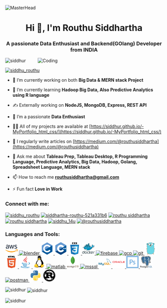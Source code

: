 ![MasterHead](https://img.freepik.com/premium-vector/futuristic-banner-with-big-data-particles-movement_262424-250.jpg?w=1060)
<h1 align="center">Hi 👋, I'm Routhu Siddhartha</h1>
<h3 align="center">A passionate Data Enthusiast and Backend(GOlang) Developer from INDIA</h3>
<img align="right" alt="Coding" width="400" src="https://physicsgurukul.com/wp-content/uploads/2019/02/character-1.gif">

<p align="left"> <img src="https://komarev.com/ghpvc/?username=siddhur&label=Profile%20views&color=0e75b6&style=flat" alt="siddhur" /> </p>

<p align="left"> <a href="https://twitter.com/siddhu_routhu" target="blank"><img src="https://img.shields.io/twitter/follow/siddhu_routhu?logo=twitter&style=for-the-badge" alt="siddhu_routhu" /></a> </p>

- 🔭 I’m currently working on both **Big Data & MERN stack Project**

- 🌱 I’m currently learning **Hadoop Big Data, Also Predictive Analytics using R language**
- ✍️ Externally working on **NodeJS, MongoDB, Express, REST API**

- 🧚 I’m a passionate **Data Enthusiast**

- 👨‍💻 All of my projects are available at [https://siddhur.github.io/-MyPortfolio_html_css/](https://siddhur.github.io/-MyPortfolio_html_css/)

- 📝 I regularly write articles on [https://medium.com/@routhusiddhartha](https://medium.com/@routhusiddhartha)

- 💬 Ask me about **Tableau Prep, Tableau Desktop, R Programming Language, Predictive Analytics, Big Data, Hadoop, Golang, Spreadsheet Language, MERN stack**

- 📫 How to reach me **routhusiddhartha@gmail.com**

- ⚡ Fun fact **Love in Work**

<h3 align="left">Connect with me:</h3>
<p align="left">
<a href="https://twitter.com/siddhu_routhu" target="blank"><img align="center" src="https://raw.githubusercontent.com/rahuldkjain/github-profile-readme-generator/master/src/images/icons/Social/twitter.svg" alt="siddhu_routhu" height="30" width="40" /></a>
<a href="https://linkedin.com/in/siddhartha-routhu-521a331b6" target="blank"><img align="center" src="https://raw.githubusercontent.com/rahuldkjain/github-profile-readme-generator/master/src/images/icons/Social/linked-in-alt.svg" alt="siddhartha-routhu-521a331b6" height="30" width="40" /></a>
<a href="https://kaggle.com/routhu siddhartha" target="blank"><img align="center" src="https://raw.githubusercontent.com/rahuldkjain/github-profile-readme-generator/master/src/images/icons/Social/kaggle.svg" alt="routhu siddhartha" height="30" width="40" /></a>
<a href="https://fb.com/routhu siddhartha" target="blank"><img align="center" src="https://raw.githubusercontent.com/rahuldkjain/github-profile-readme-generator/master/src/images/icons/Social/facebook.svg" alt="routhu siddhartha" height="30" width="40" /></a>
<a href="https://instagram.com/siddhu_14u" target="blank"><img align="center" src="https://raw.githubusercontent.com/rahuldkjain/github-profile-readme-generator/master/src/images/icons/Social/instagram.svg" alt="siddhu_14u" height="30" width="40" /></a>
<a href="https://medium.com/@routhusiddhartha" target="blank"><img align="center" src="https://raw.githubusercontent.com/rahuldkjain/github-profile-readme-generator/master/src/images/icons/Social/medium.svg" alt="@routhusiddhartha" height="30" width="40" /></a>
</p>

<h3 align="left">Languages and Tools:</h3>
<p align="left"> <a href="https://aws.amazon.com" target="_blank" rel="noreferrer"> <img src="https://raw.githubusercontent.com/devicons/devicon/master/icons/amazonwebservices/amazonwebservices-original-wordmark.svg" alt="aws" width="40" height="40"/> </a> <a href="https://www.blender.org/" target="_blank" rel="noreferrer"> <img src="https://download.blender.org/branding/community/blender_community_badge_white.svg" alt="blender" width="40" height="40"/> </a> <a href="https://www.cprogramming.com/" target="_blank" rel="noreferrer"> <img src="https://raw.githubusercontent.com/devicons/devicon/master/icons/c/c-original.svg" alt="c" width="40" height="40"/> </a> <a href="https://www.w3schools.com/cpp/" target="_blank" rel="noreferrer"> <img src="https://raw.githubusercontent.com/devicons/devicon/master/icons/cplusplus/cplusplus-original.svg" alt="cplusplus" width="40" height="40"/> </a> <a href="https://www.w3schools.com/css/" target="_blank" rel="noreferrer"> <img src="https://raw.githubusercontent.com/devicons/devicon/master/icons/css3/css3-original-wordmark.svg" alt="css3" width="40" height="40"/> </a> <a href="https://www.docker.com/" target="_blank" rel="noreferrer"> <img src="https://raw.githubusercontent.com/devicons/devicon/master/icons/docker/docker-original-wordmark.svg" alt="docker" width="40" height="40"/> </a> <a href="https://firebase.google.com/" target="_blank" rel="noreferrer"> <img src="https://www.vectorlogo.zone/logos/firebase/firebase-icon.svg" alt="firebase" width="40" height="40"/> </a> <a href="https://cloud.google.com" target="_blank" rel="noreferrer"> <img src="https://www.vectorlogo.zone/logos/google_cloud/google_cloud-icon.svg" alt="gcp" width="40" height="40"/> </a> <a href="https://git-scm.com/" target="_blank" rel="noreferrer"> <img src="https://www.vectorlogo.zone/logos/git-scm/git-scm-icon.svg" alt="git" width="40" height="40"/> </a> <a href="https://golang.org" target="_blank" rel="noreferrer"> <img src="https://raw.githubusercontent.com/devicons/devicon/master/icons/go/go-original.svg" alt="go" width="40" height="40"/> </a> <a href="https://www.w3.org/html/" target="_blank" rel="noreferrer"> <img src="https://raw.githubusercontent.com/devicons/devicon/master/icons/html5/html5-original-wordmark.svg" alt="html5" width="40" height="40"/> </a> <a href="https://www.java.com" target="_blank" rel="noreferrer"> <img src="https://raw.githubusercontent.com/devicons/devicon/master/icons/java/java-original.svg" alt="java" width="40" height="40"/> </a> <a href="https://www.linux.org/" target="_blank" rel="noreferrer"> <img src="https://raw.githubusercontent.com/devicons/devicon/master/icons/linux/linux-original.svg" alt="linux" width="40" height="40"/> </a> <a href="https://www.mathworks.com/" target="_blank" rel="noreferrer"> <img src="https://upload.wikimedia.org/wikipedia/commons/2/21/Matlab_Logo.png" alt="matlab" width="40" height="40"/> </a> <a href="https://www.mongodb.com/" target="_blank" rel="noreferrer"> <img src="https://raw.githubusercontent.com/devicons/devicon/master/icons/mongodb/mongodb-original-wordmark.svg" alt="mongodb" width="40" height="40"/> </a> <a href="https://www.microsoft.com/en-us/sql-server" target="_blank" rel="noreferrer"> <img src="https://www.svgrepo.com/show/303229/microsoft-sql-server-logo.svg" alt="mssql" width="40" height="40"/> </a> <a href="https://www.mysql.com/" target="_blank" rel="noreferrer"> <img src="https://raw.githubusercontent.com/devicons/devicon/master/icons/mysql/mysql-original-wordmark.svg" alt="mysql" width="40" height="40"/> </a> <a href="https://www.oracle.com/" target="_blank" rel="noreferrer"> <img src="https://raw.githubusercontent.com/devicons/devicon/master/icons/oracle/oracle-original.svg" alt="oracle" width="40" height="40"/> </a> <a href="https://www.photoshop.com/en" target="_blank" rel="noreferrer"> <img src="https://raw.githubusercontent.com/devicons/devicon/master/icons/photoshop/photoshop-line.svg" alt="photoshop" width="40" height="40"/> </a> <a href="https://www.postgresql.org" target="_blank" rel="noreferrer"> <img src="https://raw.githubusercontent.com/devicons/devicon/master/icons/postgresql/postgresql-original-wordmark.svg" alt="postgresql" width="40" height="40"/> </a> <a href="https://postman.com" target="_blank" rel="noreferrer"> <img src="https://www.vectorlogo.zone/logos/getpostman/getpostman-icon.svg" alt="postman" width="40" height="40"/> </a> <a href="https://www.python.org" target="_blank" rel="noreferrer"> <img src="https://raw.githubusercontent.com/devicons/devicon/master/icons/python/python-original.svg" alt="python" width="40" height="40"/> </a> <a href="https://www.rust-lang.org" target="_blank" rel="noreferrer"> <img src="https://raw.githubusercontent.com/devicons/devicon/master/icons/rust/rust-plain.svg" alt="rust" width="40" height="40"/> </a> </p>

<p><img align="left" src="https://github-readme-stats.vercel.app/api/top-langs?username=siddhur&show_icons=true&locale=en&layout=compact" alt="siddhur" /></p>

<p>&nbsp;<img align="center" src="https://github-readme-stats.vercel.app/api?username=siddhur&show_icons=true&locale=en" alt="siddhur" /></p>

<p><img align="center" src="https://github-readme-streak-stats.herokuapp.com/?user=siddhur&" alt="siddhur" /></p>
